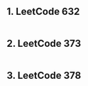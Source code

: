 ## 1. LeetCode 632

```c++

```



## 2. LeetCode 373

```c++

```



## 3. LeetCode 378

```c++

```

